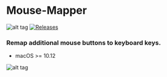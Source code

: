 # Mouse-Mapper

![alt tag](https://raw.github.com/utopiacosmica/Mouse-Mapper/master/Assets/logo.png)
  [![Releases](https://img.shields.io/github/release/utopiacosmica/Mouse-Mapper.svg)](https://github.com/utopiacosmica/Mouse-Mapper/releases)

### Remap additional mouse buttons to keyboard keys.

* macOS >= 10.12

![alt tag](https://raw.github.com/utopiacosmica/Mouse-Mapper/master/Assets/screen1.png)
